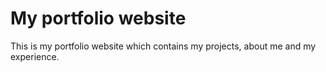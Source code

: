 # My portfolio website

This is my portfolio website which contains my projects, about me and my experience.
